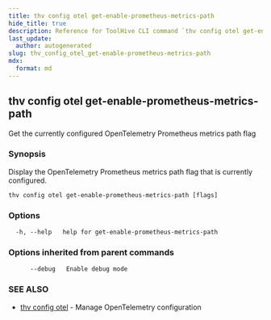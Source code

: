 ```yaml
---
title: thv config otel get-enable-prometheus-metrics-path
hide_title: true
description: Reference for ToolHive CLI command `thv config otel get-enable-prometheus-metrics-path`
last_update:
  author: autogenerated
slug: thv_config_otel_get-enable-prometheus-metrics-path
mdx:
  format: md
---
```


## thv config otel get-enable-prometheus-metrics-path

Get the currently configured OpenTelemetry Prometheus metrics path flag

### Synopsis

Display the OpenTelemetry Prometheus metrics path flag that is currently configured.

```
thv config otel get-enable-prometheus-metrics-path [flags]
```

### Options

```
  -h, --help   help for get-enable-prometheus-metrics-path
```

### Options inherited from parent commands

```
      --debug   Enable debug mode
```

### SEE ALSO

* [thv config otel](thv_config_otel.md)	 - Manage OpenTelemetry configuration

